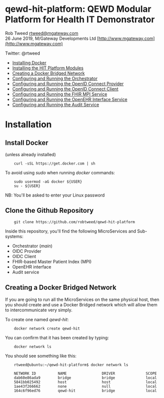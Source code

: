 # qewd-hit-platform: QEWD Modular Platform for Health IT Demonstrator
 
Rob Tweed <rtweed@mgateway.com>  
26 June 2019, M/Gateway Developments Ltd [http://www.mgateway.com](http://www.mgateway.com)  

Twitter: @rtweed


- [Installing Docker](#install-docker)
- [Installing the HIT Platform Modules](#clone-the-github-repository)
- [Creating a Docker Bridged Network](#creating-a-docker-bridged-network)
- [Configuring and Running the Orchestrator](./installation/orchestrator.md)
- [Configuring and Running the OpenID Connect Provider](./installation/oidc-provider.md)
- [Configuring and Running the OpenID Connect Client](./installation/oidc-client.md)
- [Configuring and Running the FHIR MPI Service](./installation/fhir-mpi.md)
- [Configuring and Running the OpenEHR Interface Service](./installation/openehr.md)
- [Configuring and Running the Audit Service](./installation/audit.md)

# Installation

## Install Docker 

  (unless already installed)

        curl -sSL https://get.docker.com | sh

To avoid using *sudo* when running *docker* commands:

        sudo usermod -aG docker ${USER}
        su - ${USER}

  NB: You'll be asked to enter your Linux password


## Clone the Github Repository

        git clone https://github.com/robtweed/qewd-hit-platform

Inside this repository, you'll find the following MicroServices and Sub-systems:

- Orchestrator (*main*)
- OIDC Provider
- OIDC Client
- FHIR-based Master Patient Index (MPI)
- OpenEHR interface
- Audit service


## Creating a Docker Bridged Network

If you are going to run all the MicroServices on the same physical host, then you should create
and use a Docker Bridged network which will allow them to intercommunicate very simply.  

To create one named *qewd-hit*:

        docker network create qewd-hit

You can confirm that it has been created by typing:

        docker network ls

You should see something like this:

        rtweed@ubuntu:~/qewd-hit-platform$ docker network ls

        NETWORK ID          NAME                DRIVER              SCOPE
        dab60e86ada9        bridge              bridge              local
        5841bb025492        host                host                local
        1ae43f266662        none                null                local
        164c6f96ed76        qewd-hit            bridge              local



